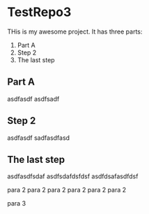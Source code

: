 # TestRepo3

THis is my awesome project.  It has three parts:

1.  Part A
2.  Step 2
3.  The last step

## Part A
asdfasdf
asdfsadf

## Step 2
asdfasdf
sadfasdfasd

## The last step
asdfasdfsdaf
asdfsdafdsfdsf
asdfdsafasdfdsf

para 2 para 2 para 2 para 2 para 2 para 2   

para 3
